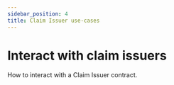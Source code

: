 ```yaml
---
sidebar_position: 4
title: Claim Issuer use-cases
---
```


# Interact with claim issuers

How to interact with a Claim Issuer contract.
